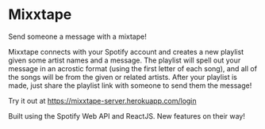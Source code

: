 # Mixxtape
Send someone a message with a mixtape! 

Mixxtape connects with your Spotify account and creates a new playlist given some artist names and a message. The playlist will spell out your message in an acrostic format (using the first letter of each song), and all of the songs will be from the given or related artists. After your playlist is made, just share the playlist link with someone to send them the message!

Try it out at https://mixxtape-server.herokuapp.com/login

Built using the Spotify Web API and ReactJS. New features on their way!
